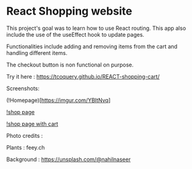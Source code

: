 # React Shopping website  

This project's goal was to learn how to use React routing. This app also include the use of the useEffect hook to update pages.

Functionalities include adding and removing items from the cart and handling different items. 

The checkout button is non functional on purpose.

Try it here : https://tcoquery.github.io/REACT-shopping-cart/

Screenshots:

(!Homepage)[https://imgur.com/YBItNvq]

[!shop page](https://i.imgur.com/a9Q3zJI.png)

[!shop page with cart](https://i.imgur.com/6IOzhtA.png)

Photo credits : 

Plants : feey.ch

Background : https://unsplash.com/@nahilnaseer
